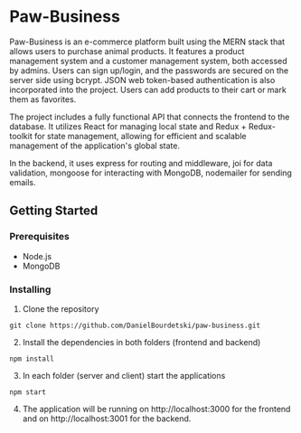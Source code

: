 # Paw-Business

Paw-Business is an e-commerce platform built using the MERN stack that allows users to purchase animal products. It features a product management system and a customer management system, both accessed by admins. Users can sign up/login, and the passwords are secured on the server side using bcrypt. JSON web token-based authentication is also incorporated into the project. Users can add products to their cart or mark them as favorites. 

The project includes a fully functional API that connects the frontend to the database. It utilizes React for managing local state and Redux + Redux-toolkit for state management, allowing for efficient and scalable management of the application's global state.

In the backend, it uses express for routing and middleware, joi for data validation, mongoose for interacting with MongoDB, nodemailer for sending emails.

## Getting Started

### Prerequisites

- Node.js
- MongoDB

### Installing

1. Clone the repository

`git clone https://github.com/DanielBourdetski/paw-business.git`

2. Install the dependencies in both folders (frontend and backend)

`npm install`

3. In each folder (server and client) start the applications

`npm start`

4. The application will be running on http://localhost:3000 for the frontend and on http://localhost:3001 for the backend.
